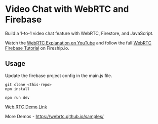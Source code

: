 # Video Chat with WebRTC and Firebase

Build a 1-to-1 video chat feature with WebRTC, Firestore, and JavaScript.

Watch the [WebRTC Explanation on YouTube](https://youtu.be/WmR9IMUD_CY) and follow the full [WebRTC Firebase Tutorial](https://fireship.io/lessons/webrtc-firebase-video-chat) on Fireship.io.

## Usage

Update the firebase project config in the main.js file.

```
git clone <this-repo>
npm install

npm run dev
```

[Web RTC Demo Link](https://calm-fudge-1772d8.netlify.app/)

More Demos - https://webrtc.github.io/samples/
